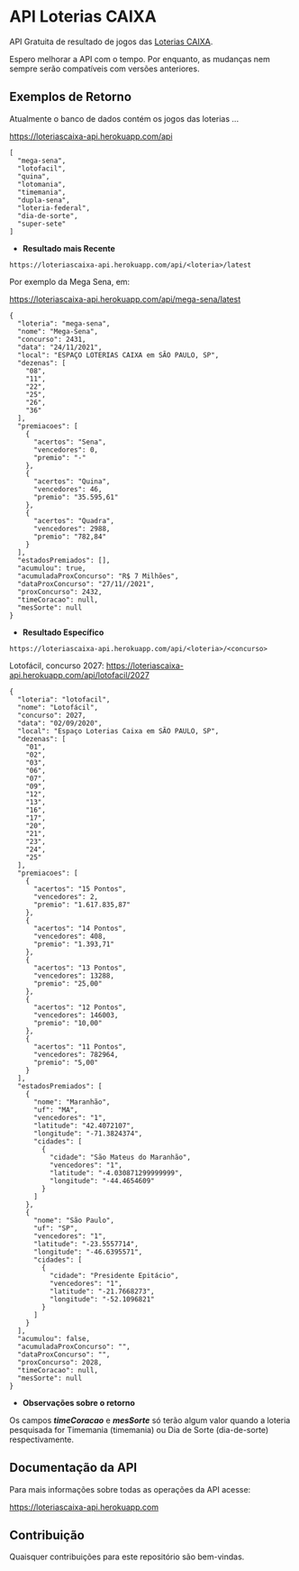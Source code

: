 # API Loterias CAIXA

API Gratuita de resultado de jogos das [Loterias CAIXA](http://loterias.caixa.gov.br/wps/portal/loterias).

Espero melhorar a API com o tempo. Por enquanto, as mudanças nem sempre serão compatíveis com versões anteriores.

## Exemplos de Retorno
Atualmente o banco de dados contém os jogos das loterias ...

https://loteriascaixa-api.herokuapp.com/api

```
[
  "mega-sena",
  "lotofacil",
  "quina",
  "lotomania",
  "timemania",
  "dupla-sena",
  "loteria-federal",
  "dia-de-sorte",
  "super-sete"
]
```

* **Resultado mais Recente**

```https://loteriascaixa-api.herokuapp.com/api/<loteria>/latest```

Por exemplo da Mega Sena, em: 

https://loteriascaixa-api.herokuapp.com/api/mega-sena/latest

```
{
  "loteria": "mega-sena",
  "nome": "Mega-Sena",
  "concurso": 2431,
  "data": "24/11/2021",
  "local": "ESPAÇO LOTERIAS CAIXA em SÃO PAULO, SP",
  "dezenas": [
    "08",
    "11",
    "22",
    "25",
    "26",
    "36"
  ],
  "premiacoes": [
    {
      "acertos": "Sena",
      "vencedores": 0,
      "premio": "-"
    },
    {
      "acertos": "Quina",
      "vencedores": 46,
      "premio": "35.595,61"
    },
    {
      "acertos": "Quadra",
      "vencedores": 2988,
      "premio": "782,84"
    }
  ],
  "estadosPremiados": [],
  "acumulou": true,
  "acumuladaProxConcurso": "R$ 7 Milhões",
  "dataProxConcurso": "27/11//2021",
  "proxConcurso": 2432,
  "timeCoracao": null,
  "mesSorte": null
}
```

* **Resultado Específico**

```https://loteriascaixa-api.herokuapp.com/api/<loteria>/<concurso>```

Lotofácil, concurso 2027: https://loteriascaixa-api.herokuapp.com/api/lotofacil/2027

```
{
  "loteria": "lotofacil",
  "nome": "Lotofácil",
  "concurso": 2027,
  "data": "02/09/2020",
  "local": "Espaço Loterias Caixa em SÃO PAULO, SP",
  "dezenas": [
    "01",
    "02",
    "03",
    "06",
    "07",
    "09",
    "12",
    "13",
    "16",
    "17",
    "20",
    "21",
    "23",
    "24",
    "25"
  ],
  "premiacoes": [
    {
      "acertos": "15 Pontos",
      "vencedores": 2,
      "premio": "1.617.835,87"
    },
    {
      "acertos": "14 Pontos",
      "vencedores": 408,
      "premio": "1.393,71"
    },
    {
      "acertos": "13 Pontos",
      "vencedores": 13288,
      "premio": "25,00"
    },
    {
      "acertos": "12 Pontos",
      "vencedores": 146003,
      "premio": "10,00"
    },
    {
      "acertos": "11 Pontos",
      "vencedores": 782964,
      "premio": "5,00"
    }
  ],
  "estadosPremiados": [
    {
      "nome": "Maranhão",
      "uf": "MA",
      "vencedores": "1",
      "latitude": "42.4072107",
      "longitude": "-71.3824374",
      "cidades": [
        {
          "cidade": "São Mateus do Maranhão",
          "vencedores": "1",
          "latitude": "-4.030871299999999",
          "longitude": "-44.4654609"
        }
      ]
    },
    {
      "nome": "São Paulo",
      "uf": "SP",
      "vencedores": "1",
      "latitude": "-23.5557714",
      "longitude": "-46.6395571",
      "cidades": [
        {
          "cidade": "Presidente Epitácio",
          "vencedores": "1",
          "latitude": "-21.7668273",
          "longitude": "-52.1096821"
        }
      ]
    }
  ],
  "acumulou": false,
  "acumuladaProxConcurso": "",
  "dataProxConcurso": "",
  "proxConcurso": 2028,
  "timeCoracao": null,
  "mesSorte": null
}
```

-  **Observações sobre o retorno**

Os campos <i><b>timeCoracao</b></i> e <i><b>mesSorte</b></i> só terão algum valor quando a loteria pesquisada for Timemania (timemania) ou Dia de Sorte (dia-de-sorte) respectivamente.

## Documentação da API
 
Para mais informações sobre todas as operações da API acesse: 

https://loteriascaixa-api.herokuapp.com

## Contribuição

Quaisquer contribuições para este repositório são bem-vindas.
